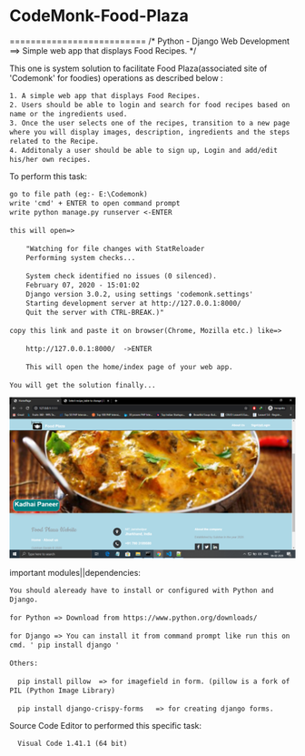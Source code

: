 # CodeMonk-Food-Plaza
==========================
/* Python - Django Web Development ==> Simple web app that displays Food Recipes. */

This one is system solution to facilitate Food Plaza(associated site of 'Codemonk' for foodies) operations as described below :


    1. A simple web app that displays Food Recipes.
    2. Users should be able to login and search for food recipes based on name or the ingredients used.
    3. Once the user selects one of the recipes, transition to a new page where you will display images, description, ingredients and the steps related to the Recipe.
    4. Additonaly a user should be able to sign up, Login and add/edit his/her own recipes.
    
    
To perform this task:

    go to file path (eg:- E:\Codemonk)
    write 'cmd' + ENTER to open command prompt
    write python manage.py runserver <-ENTER
  
    this will open=>
  
        "Watching for file changes with StatReloader
        Performing system checks...

        System check identified no issues (0 silenced).
        February 07, 2020 - 15:01:02
        Django version 3.0.2, using settings 'codemonk.settings'
        Starting development server at http://127.0.0.1:8000/
        Quit the server with CTRL-BREAK.)"
        
    copy this link and paste it on browser(Chrome, Mozilla etc.) like=>
  
        http://127.0.0.1:8000/  ->ENTER
        
        This will open the home/index page of your web app.
        
    You will get the solution finally...
    
![Test Image 1](https://github.com/gulshanbaraik01/CodeMonk-Food-Plaza/blob/master/static/images/home.png)


important modules||dependencies:

    You should aleready have to install or configured with Python and Django.
    
    for Python => Download from https://www.python.org/downloads/
    
    for Django => You can install it from command prompt like run this on cmd. ' pip install django '
    
    Others:
      
      pip install pillow  => for imagefield in form. (pillow is a fork of PIL (Python Image Library)
      
      pip install django-crispy-forms   => for creating django forms.
      
      
Source Code Editor to performed this specific task:

      Visual Code 1.41.1 (64 bit)
      
